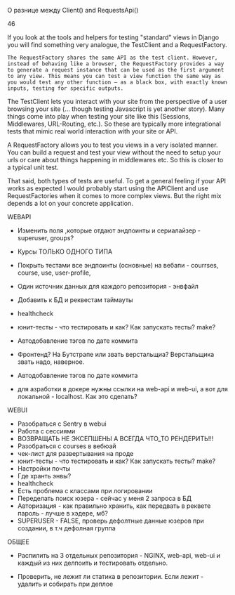 

О разнице между Client() and RequestsApi()

46

If you look at the tools and helpers for testing "standard" views in Django you will find something very analogue, the TestClient and a RequestFactory.

    The RequestFactory shares the same API as the test client. However, instead of behaving like a browser, the RequestFactory provides a way to generate a request instance that can be used as the first argument to any view. This means you can test a view function the same way as you would test any other function – as a black box, with exactly known inputs, testing for specific outputs.

The TestClient lets you interact with your site from the perspective of a user browsing your site (... though testing Javascript is yet another story). Many things come into play when testing your site like this (Sessions, Middlewares, URL-Routing, etc.). So these are typically more integrational tests that mimic real world interaction with your site or API.

A RequestFactory allows you to test you views in a very isolated manner. You can build a request and test your view without the need to setup your urls or care about things happening in middlewares etc. So this is closer to a typical unit test.

That said, both types of tests are useful. To get a general feeling if your API works as expected I would probably start using the APIClient and use RequestFactories when it comes to more complex views. But the right mix depends a lot on your concrete application.


WEBAPI
- Изменить поля ,которые отдают эндпоинты и сериалайзер
-superuser, groups?

- Курсы ТОЛЬКО ОДНОГО ТИПА

- Покрыть тестами все эндпоинты (основные) на вебапи - courrses, course,  use, user-profile,

- Один источник данных для каждого репозитория - энвфайл

- Добавить к БД и реквестам таймауты

- healthcheck

- юнит-тесты - что тестировать и как? Как запускать тесты? make?

- Автодобавление тэгов по дате коммита

- Фронтенд? На Бутстрапе или звать верстальщиа?  Верстальщика звать надо, наверное.

- Автодобавление тэгов по дате коммита

- для азработки в докере нужны ссылки на web-api и web-ui, а вот для локальной - localhost. Как это сделать?

WEBUI
- Разобраться с Sentry в webui
- Работа с сессиями
- ВОЗВРАЩАТЬ НЕ ЭКСЕПШЕНЫ А ВСЕГДА ЧТО_ТО РЕНДЕРИТЬ!!!
- Разобраться с courses в вебюай
- чек-лист для развертывания на проде
- юнит-тесты - что тестировать и как? Как запускать тесты? make?
- Настройки почты
- Где хранть энвы?
- healthcheck
- Есть проблема с классами при логировании
- Переделать поиск юзера - сейчас у меня 2 запроса в БД
- Авторизация - как правильно хранить, как передвать в реквете пароль - лучше в хэдере, мб?
 - SUPERUSER - FALSE, проверь дефолтные данные юзеров при создании, в т.ч дефолная группа


ОБЩЕЕ
- Распилить на 3 отдельных репозитория - NGINX, web-api, web-ui и каждый из них делпоить и тестировать отдельно.

- Проверить, не лежит ли статика в репозитории. Если лежит - удалить и собирать при деплое
